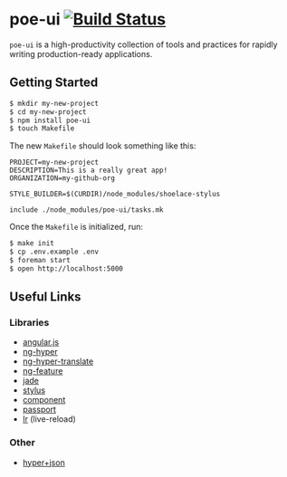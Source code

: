 poe-ui [![Build Status](https://travis-ci.org/poegroup/poe-ui.png)](https://travis-ci.org/poegroup/poe-ui)
=========

`poe-ui` is a high-productivity collection of tools and practices for rapidly writing production-ready applications.

Getting Started
---------------

```sh
$ mkdir my-new-project
$ cd my-new-project
$ npm install poe-ui
$ touch Makefile
```

The new `Makefile` should look something like this:

```make
PROJECT=my-new-project
DESCRIPTION=This is a really great app!
ORGANIZATION=my-github-org

STYLE_BUILDER=$(CURDIR)/node_modules/shoelace-stylus

include ./node_modules/poe-ui/tasks.mk
```

Once the `Makefile` is initialized, run:

```sh
$ make init
$ cp .env.example .env
$ foreman start
$ open http://localhost:5000
```

Useful Links
------------

### Libraries

* [angular.js](http://docs.angularjs.org/api)
* [ng-hyper](https://github.com/hypergroup/ng-hyper)
* [ng-hyper-translate](https://github.com/hypergroup/ng-hyper-translate)
* [ng-feature](https://github.com/camshaft/ng-feature)
* [jade](http://jade-lang.com/)
* [stylus](http://learnboost.github.io/stylus/)
* [component](https://github.com/component/component)
* [passport](http://passportjs.org/)
* [lr](https://github.com/mndvns/lr) (live-reload)

### Other

* [hyper+json](https://github.com/hypergroup/hyper-json)

